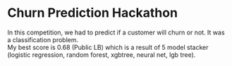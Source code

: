 # Churn Prediction Hackathon

In this competition, we had to predict if a customer will churn or not. It was a classification problem. <br />
My best score is 0.68 (Public LB) which is a result of 5 model stacker (logistic regression, random forest, xgbtree, neural net, lgb tree).
